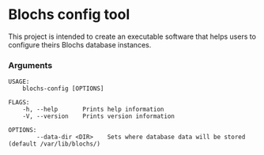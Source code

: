 # Blochs config tool

This project is intended to create an executable software that helps users to configure theirs Blochs database instances.

### Arguments

    USAGE:
        blochs-config [OPTIONS]
    
    FLAGS:
        -h, --help       Prints help information
        -V, --version    Prints version information
    
    OPTIONS:
            --data-dir <DIR>    Sets where database data will be stored (default /var/lib/blochs/)
